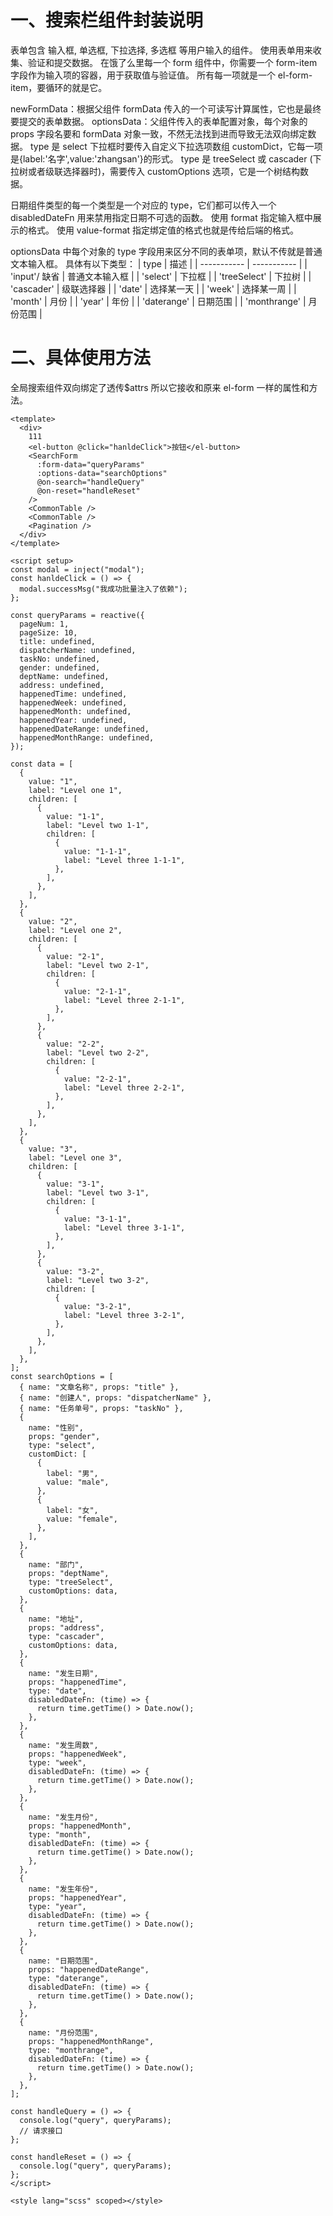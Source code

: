 # 一、搜索栏组件封装说明

表单包含 输入框, 单选框, 下拉选择, 多选框 等用户输入的组件。 使用表单用来收集、验证和提交数据。
在饿了么里每一个 form 组件中，你需要一个 form-item 字段作为输入项的容器，用于获取值与验证值。
所有每一项就是一个 el-form-item，要循环的就是它。

newFormData：根据父组件 formData 传入的一个可读写计算属性，它也是最终要提交的表单数据。
optionsData：父组件传入的表单配置对象，每个对象的 props 字段名要和 formData 对象一致，不然无法找到进而导致无法双向绑定数据。
type 是 select 下拉框时要传入自定义下拉选项数组 customDict，它每一项是{label:'名字',value:'zhangsan'}的形式。
type 是 treeSelect 或 cascader (下拉树或者级联选择器时)，需要传入 customOptions 选项，它是一个树结构数据。

日期组件类型的每一个类型是一个对应的 type，它们都可以传入一个 disabledDateFn 用来禁用指定日期不可选的函数。
使用 format 指定输入框中展示的格式。 使用 value-format 指定绑定值的格式也就是传给后端的格式。

optionsData 中每个对象的 type 字段用来区分不同的表单项，默认不传就是普通文本输入框。
具体有以下类型：
| type | 描述 |
| ----------- | ----------- |
| 'input'/ 缺省 | 普通文本输入框 |
| 'select' | 下拉框 |
| 'treeSelect' | 下拉树 |
| 'cascader' | 级联选择器 |
| 'date' | 选择某一天 |
| 'week' | 选择某一周 |
| 'month' | 月份 |
| 'year' | 年份 |
| 'daterange' | 日期范围 |
| 'monthrange' | 月份范围 |

# 二、具体使用方法

全局搜索组件双向绑定了透传$attrs 所以它接收和原来 el-form 一样的属性和方法。

```
<template>
  <div>
    111
    <el-button @click="hanldeClick">按钮</el-button>
    <SearchForm
      :form-data="queryParams"
      :options-data="searchOptions"
      @on-search="handleQuery"
      @on-reset="handleReset"
    />
    <CommonTable />
    <CommonTable />
    <Pagination />
  </div>
</template>

<script setup>
const modal = inject("modal");
const hanldeClick = () => {
  modal.successMsg("我成功批量注入了依赖");
};

const queryParams = reactive({
  pageNum: 1,
  pageSize: 10,
  title: undefined,
  dispatcherName: undefined,
  taskNo: undefined,
  gender: undefined,
  deptName: undefined,
  address: undefined,
  happenedTime: undefined,
  happenedWeek: undefined,
  happenedMonth: undefined,
  happenedYear: undefined,
  happenedDateRange: undefined,
  happenedMonthRange: undefined,
});

const data = [
  {
    value: "1",
    label: "Level one 1",
    children: [
      {
        value: "1-1",
        label: "Level two 1-1",
        children: [
          {
            value: "1-1-1",
            label: "Level three 1-1-1",
          },
        ],
      },
    ],
  },
  {
    value: "2",
    label: "Level one 2",
    children: [
      {
        value: "2-1",
        label: "Level two 2-1",
        children: [
          {
            value: "2-1-1",
            label: "Level three 2-1-1",
          },
        ],
      },
      {
        value: "2-2",
        label: "Level two 2-2",
        children: [
          {
            value: "2-2-1",
            label: "Level three 2-2-1",
          },
        ],
      },
    ],
  },
  {
    value: "3",
    label: "Level one 3",
    children: [
      {
        value: "3-1",
        label: "Level two 3-1",
        children: [
          {
            value: "3-1-1",
            label: "Level three 3-1-1",
          },
        ],
      },
      {
        value: "3-2",
        label: "Level two 3-2",
        children: [
          {
            value: "3-2-1",
            label: "Level three 3-2-1",
          },
        ],
      },
    ],
  },
];
const searchOptions = [
  { name: "文章名称", props: "title" },
  { name: "创建人", props: "dispatcherName" },
  { name: "任务单号", props: "taskNo" },
  {
    name: "性别",
    props: "gender",
    type: "select",
    customDict: [
      {
        label: "男",
        value: "male",
      },
      {
        label: "女",
        value: "female",
      },
    ],
  },
  {
    name: "部门",
    props: "deptName",
    type: "treeSelect",
    customOptions: data,
  },
  {
    name: "地址",
    props: "address",
    type: "cascader",
    customOptions: data,
  },
  {
    name: "发生日期",
    props: "happenedTime",
    type: "date",
    disabledDateFn: (time) => {
      return time.getTime() > Date.now();
    },
  },
  {
    name: "发生周数",
    props: "happenedWeek",
    type: "week",
    disabledDateFn: (time) => {
      return time.getTime() > Date.now();
    },
  },
  {
    name: "发生月份",
    props: "happenedMonth",
    type: "month",
    disabledDateFn: (time) => {
      return time.getTime() > Date.now();
    },
  },
  {
    name: "发生年份",
    props: "happenedYear",
    type: "year",
    disabledDateFn: (time) => {
      return time.getTime() > Date.now();
    },
  },
  {
    name: "日期范围",
    props: "happenedDateRange",
    type: "daterange",
    disabledDateFn: (time) => {
      return time.getTime() > Date.now();
    },
  },
  {
    name: "月份范围",
    props: "happenedMonthRange",
    type: "monthrange",
    disabledDateFn: (time) => {
      return time.getTime() > Date.now();
    },
  },
];

const handleQuery = () => {
  console.log("query", queryParams);
  // 请求接口
};

const handleReset = () => {
  console.log("query", queryParams);
};
</script>

<style lang="scss" scoped></style>

```
